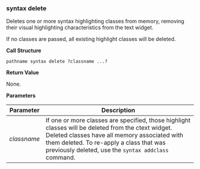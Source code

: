 ### syntax delete

Deletes one or more syntax highlighting classes from memory, removing their visual highlighting characteristics from the text widget.

If no classes are passed, all existing highlight classes will be deleted.

**Call Structure**

`pathname syntax delete ?classname ...?`

**Return Value**

None.

**Parameters**

| Parameter | Description |
| - | - |
| _classname_ | If one or more classes are specified, those highlight classes will be deleted from the ctext widget.  Deleted classes have all memory associated with them deleted.  To re-apply a class that was previously deleted, use the `syntax addclass` command. |
